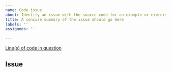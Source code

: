 ```yaml
---
name: Code issue
about: Identify an issue with the source code for an example or exercise
title: A concise summary of the issue should go here
labels: ''
assignees: ''

---
```


[Line(s) of code in question](<GitHub link to highlighted file lines>)

## Issue

<Description of the issue exhibited in the code>

